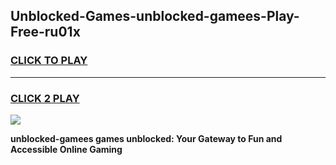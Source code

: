 
## Unblocked-Games-unblocked-gamees-Play-Free-ru01x
<h3>
<a href="https://premium76.site?title=unblocked-gamees&ref=17A">CLICK TO PLAY</a></h3>
<hr>

<h3>
<a href="https://premium76.site?title=unblocked-gamees&ref=17A">CLICK 2 PLAY</a>
  
</h3>

<a href="https://premium76.site?title=unblocked-gamees&ref=17A"><img src="https://clearcache.store/games.png"></a>


**unblocked-gamees games unblocked: Your Gateway to Fun and Accessible Online Gaming**

